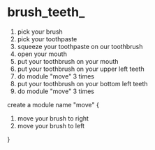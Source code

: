 # brush_teeth_

1. pick your brush
2. pick your toothpaste
3. squeeze your toothpaste on our toothbrush
4. open your mouth
5. put your toothbrush on your mouth
6. put your toothbrush on your upper left teeth
7. do module "move" 3 times
8. put your toothbrush on your bottom left teeth
9. do module "move" 3 times

create a module name "move" {

  1. move your brush to right
  2. move your brush to left

}
